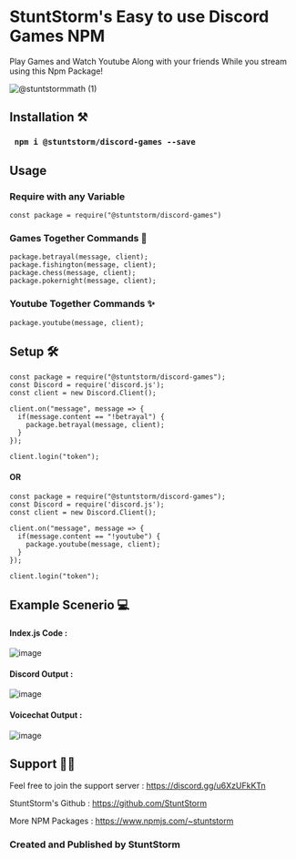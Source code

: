   # StuntStorm's Easy to use **Discord Games NPM**

Play Games and Watch Youtube Along with your friends While you stream using this Npm Package!

![@stuntstormmath (1)](https://user-images.githubusercontent.com/56226566/123553535-5cb0f080-d799-11eb-8a58-5aa4bac4fb43.png)


## Installation ⚒️

### ``` npm i @stuntstorm/discord-games --save```

## Usage

### Require with any Variable
```
const package = require("@stuntstorm/discord-games")
```

### Games Together Commands 👾
```
package.betrayal(message, client);
package.fishington(message, client);
package.chess(message, client);
package.pokernight(message, client);
```
### Youtube Together Commands ✨
```
package.youtube(message, client);
```
## Setup 🛠️
```
const package = require("@stuntstorm/discord-games");
const Discord = require('discord.js');
const client = new Discord.Client();

client.on("message", message => {
  if(message.content == "!betrayal") {
    package.betrayal(message, client);
  }
});

client.login("token");
```
#### OR
```
const package = require("@stuntstorm/discord-games");
const Discord = require('discord.js');
const client = new Discord.Client();

client.on("message", message => {
  if(message.content == "!youtube") {
    package.youtube(message, client);
  }
});

client.login("token");
```
## Example Scenerio 💻

#### Index.js Code : 
![image](https://user-images.githubusercontent.com/56226566/123553704-80286b00-d79a-11eb-8fe5-1a9beba65a76.png)
#### Discord Output : 
![image](https://user-images.githubusercontent.com/56226566/123553737-ac43ec00-d79a-11eb-9acf-687164344e8e.png)
#### Voicechat Output : 
![image](https://user-images.githubusercontent.com/56226566/123567855-b8529c80-d7e0-11eb-8eff-ee403a58dbb8.png)


## Support 🐱‍💻

Feel free to join the support server : https://discord.gg/u6XzUFkKTn

StuntStorm's Github : https://github.com/StuntStorm

More NPM Packages : https://www.npmjs.com/~stuntstorm

### Created and Published by StuntStorm
